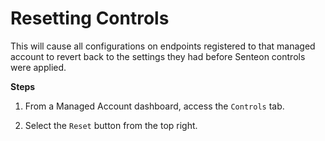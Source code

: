 # Resetting Controls

This will cause all configurations on endpoints registered to that managed account to revert back to the settings they had before Senteon controls were applied. 

**Steps**
1. From a Managed Account dashboard, access the `Controls` tab.

2. Select the `Reset` button from the top right. 
